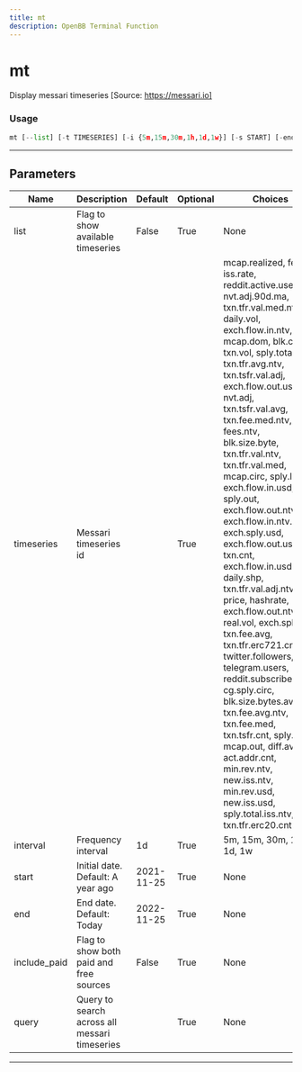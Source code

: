 ```yaml
---
title: mt
description: OpenBB Terminal Function
---
```


# mt

Display messari timeseries [Source: https://messari.io]

### Usage

```python
mt [--list] [-t TIMESERIES] [-i {5m,15m,30m,1h,1d,1w}] [-s START] [-end END] [--include-paid] [-q QUERY [QUERY ...]]
```

---

## Parameters

| Name | Description | Default | Optional | Choices |
| ---- | ----------- | ------- | -------- | ------- |
| list | Flag to show available timeseries | False | True | None |
| timeseries | Messari timeseries id |  | True | mcap.realized, fees, iss.rate, reddit.active.users, nvt.adj.90d.ma, txn.tfr.val.med.ntv, daily.vol, exch.flow.in.ntv, mcap.dom, blk.cnt, txn.vol, sply.total.iss, txn.tfr.avg.ntv, txn.tsfr.val.adj, exch.flow.out.usd, nvt.adj, txn.tsfr.val.avg, txn.fee.med.ntv, fees.ntv, blk.size.byte, txn.tfr.val.ntv, txn.tfr.val.med, mcap.circ, sply.liquid, exch.flow.in.usd, sply.out, exch.flow.out.ntv.incl, exch.flow.in.ntv.incl, exch.sply.usd, exch.flow.out.usd.incl, txn.cnt, exch.flow.in.usd.incl, daily.shp, txn.tfr.val.adj.ntv, price, hashrate, exch.flow.out.ntv, real.vol, exch.sply.ntv, txn.fee.avg, txn.tfr.erc721.cnt, twitter.followers, telegram.users, reddit.subscribers, cg.sply.circ, blk.size.bytes.avg, txn.fee.avg.ntv, txn.fee.med, txn.tsfr.cnt, sply.circ, mcap.out, diff.avg, act.addr.cnt, min.rev.ntv, new.iss.ntv, min.rev.usd, new.iss.usd, sply.total.iss.ntv, txn.tfr.erc20.cnt |
| interval | Frequency interval | 1d | True | 5m, 15m, 30m, 1h, 1d, 1w |
| start | Initial date. Default: A year ago | 2021-11-25 | True | None |
| end | End date. Default: Today | 2022-11-25 | True | None |
| include_paid | Flag to show both paid and free sources | False | True | None |
| query | Query to search across all messari timeseries |  | True | None |

---
